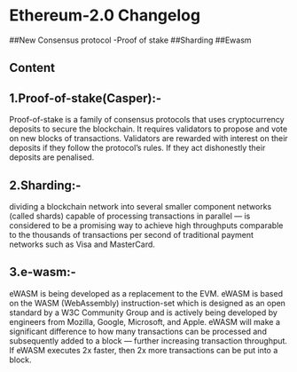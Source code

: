 # Ethereum-2.0 Changelog
##New Consensus protocol -Proof of stake
##Sharding
##Ewasm
## Content
## 1.Proof-of-stake(Casper):-
Proof-of-stake is a family of consensus protocols that uses cryptocurrency deposits to secure the blockchain. It requires validators to propose and vote on new blocks of transactions. Validators are rewarded with interest on their deposits if they follow the protocol’s rules. If they act dishonestly their deposits are penalised.
## 2.Sharding:-
dividing a blockchain network into several smaller component networks (called shards) capable of processing transactions in parallel — is considered to be a promising way to achieve high throughputs comparable to the thousands of transactions per second of traditional payment networks such as Visa and MasterCard.
## 3.e-wasm:-
eWASM is being developed as a replacement to the EVM. eWASM is based on the WASM (WebAssembly) instruction-set which is designed as an open standard by a W3C Community Group and is actively being developed by engineers from Mozilla, Google, Microsoft, and Apple.
eWASM will make a significant difference to how many transactions can be processed and subsequently added to a block — further increasing transaction throughput.
If eWASM executes 2x faster, then 2x more transactions can be put into a block.
